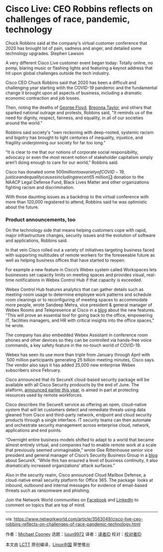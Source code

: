 [#]: collector: (lujun9972)
[#]: translator: ( )
[#]: reviewer: ( )
[#]: publisher: ( )
[#]: url: ( )
[#]: subject: (Cisco Live: CEO Robbins reflects on challenges of race, pandemic, technology)
[#]: via: (https://www.networkworld.com/article/3563049/cisco-live-ceo-robbins-reflects-on-challenges-of-race-pandemic-technology.html)
[#]: author: (Michael Cooney https://www.networkworld.com/author/Michael-Cooney/)

Cisco Live: CEO Robbins reflects on challenges of race, pandemic, technology
======
Chuck Robbins said at the company's virtual customer conference that 2020 has brought lot of pain, sadness and anger, and detailed some technology upgrades.
Stephen Lawson

A very different Cisco Live customer event began today: Totally online, no pomp, blaring music or flashing lights and featuring a keynot address that hit upon global challenges outside the tech industry.

Cisco CEO Chuck Robbins said that 2020 has been a difficult and challenging year starting witih the COVID-19 pandemic and the fundamental change it brought upon all aspects of business, including a dramatic economic contraction and job losses.

Then, noting the deaths of [George Floyd][1], [Breonna Taylor][2], and others that sparked national outrage and protests, Robbins said, "It reminds us of the need for dignity, respect, fairness, and equality, in all of our societies around the world." 

Robbins said society's "own reckoning with deep-rooted, systemic racism and bigotry has brought to light centuries of inequality, injustice, and fragility underpinning our society for far too long."

“It is clear to me that our notions of corporate social responsibility, advocacy or even the most recent notion of stakeholder capitalism simply aren’t doing enough to care for our world,” Robbins said.

Cisco has donated some $500 million to a variety of COVID-19, justice and equality causes including a recent [$5 million][3] donation to the NAACP Legal Defense Fund, Black Lives Matter and other organizations fighting racism and discrimination.

With those daunting issues as a backdrop to the virtual conference with more than 120,000 registered to attend, Robbins said he was optimistic about the future. 

### Product announcements, too

On the technology side that means helping customers cope with rapid, major infrastructure changes, security issues and the evolution of software and applications, Robbins said. 

In that vein Cisco rolled out a variety of initiatives targeting business faced with supporting multitudes of remote workers for the foreseeable future as well as helping business offices that have started to reopen.

For example a new feature in Cisco’s Webex system called Workspaces lets businesses set capacity limits on meeting spaces and provides visual, real-time notifications in Webex Control Hub if that capacity is exceeded.

Webex Control Hub features analytics that can gather details such as meeting-room usage to determine employee work patterns and schedule room cleanings or to reconfiguring of meeting spaces to accommodate more people, wrote Sandeep Mehra, vice president &amp; general manager of Webex Rooms and Telepresence at Cisco in a [blog][4] about the new features. “This will prove an essential tool for going back to the office, empowering IT, facilities managers, and HR with critical insights into the office spaces,” he wrote.

The company has also embedded Webex Assistant in conference room phones and other devices so they can be controlled via hands-free voice commands, a key safety feature in the no-touch world of COVID-19.

Webex has seen its use more than triple from January through April with  500 million participants generating 25 billion meeting minutes, Cisco says. The vendor also says it has added 25,000 new enterprise Webex subscribers since February.

Cisco announced that its SecureX cloud-based security package will be available with all Cisco Security prodoucts by the end of June. The platform, [announced earlier this year][5], is aimed in part at protecting resources used by remote workforces.

Cisco describes the SecureX service as offering an open, cloud-native system that will let customers detect and remediate threats using data gleaned from Cisco and third-party network, endpoint and cloud security products through a single interface. IT security teams can then automate and orchestrate security management across enterprise cloud, network, applications and end points.

“Overnight entire business models shifted to adapt to a world that became almost entirely virtual, and companies had to enable remote work at a scale that previously seemed unimaginable,” wrote Gee Rittenhouse senior vice president and general manager of Cisco’s Security Business Group in a [blog][6] about SecureX. “While this has ensured a level of business continuity, it also dramatically increased organizations’ attack surfaces.”

Also in the security realm, Cisco announced Cloud Mailbox Defense, a cloud-native email security platform for Office 365. The package  looks at inbound, outbound and internal messages for evidence of email-based threats such as ransomware and phishing. 

Join the Network World communities on [Facebook][7] and [LinkedIn][8] to comment on topics that are top of mind.

--------------------------------------------------------------------------------

via: https://www.networkworld.com/article/3563049/cisco-live-ceo-robbins-reflects-on-challenges-of-race-pandemic-technology.html

作者：[Michael Cooney][a]
选题：[lujun9972][b]
译者：[译者ID](https://github.com/译者ID)
校对：[校对者ID](https://github.com/校对者ID)

本文由 [LCTT](https://github.com/LCTT/TranslateProject) 原创编译，[Linux中国](https://linux.cn/) 荣誉推出

[a]: https://www.networkworld.com/author/Michael-Cooney/
[b]: https://github.com/lujun9972
[1]: https://www.npr.org/2020/06/01/867219130/george-floyd-independent-autopsy-homicide-by-asphyxia
[2]: https://www.cbsnews.com/news/breonna-taylor-kenneth-walker-911-call-police-shooting/
[3]: https://www.youtube.com/watch?v=kcIUDwpI66Q
[4]: https://blogs.cisco.com/collaboration/intelligent-insightful-and-inclusive-welcome-to-the-office-of-the-future
[5]: https://www.networkworld.com/article/3528929/cisco-goes-to-the-cloud-with-broad-enterprise-security-service.html
[6]: https://blogs.cisco.com/security/introducing-securex
[7]: https://www.facebook.com/NetworkWorld/
[8]: https://www.linkedin.com/company/network-world
